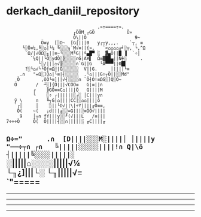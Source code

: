 # derkach_daniil_repository
                                      .»÷====÷».            
                             ┌ÖÖM ┌GÖ            Ö»         
                             Ö\||Ö                  9~      
                 Ö≡y  [░Ω~  [G⌠|||Θ   y┌┬y,,,.    `┬, ≡     
          └░Ö≡¼,╚░⌂|└¼ ╚░░░╖`M√≡||{»,   `<⌂⌂⌂⌂╓╛░┬, └,^Ω    
           `Ω/|√ÖΩ░╖||≡~└░░░M╙G||ª▄█▀ ░  ▓▄Ö||█ ▐  `÷│      
             `¼Q||└Ö░ydÖ░╠░░░░∩G|A¥▌  Ω≡▓██▄||Ñ╪░     .     
                └░/||│⌂√╠░░░░░∩`G||G   └Å▀▀▀||Θ█▌           
           ?░└⌂√└└Öƒ≡Ω░|Ö░░░░░░  V||G.     │|||│└≡          
         .∩   "=Ω░]Ö⌂|└≡|┤░░░░░  .└⌂|||G÷┬Ö||░░Md"          
        Ö        ,ôÖ└≡]||√┤░░░░∩ `Ö┤O!≡ΩG░]Q░Ö~             
       Ö       /  ┴░]{Ö|||√CÖÖ≡   G|≡||∩                    
              ┌    ╠GÖ≡≡C⌂||||Ö   G||||M                    
              └    ░÷ ┌||||||░┌░ │C|||y∩                    
       ÿ \     ∩   ╚┐G|⌂||||CC|░⌂⌂||||ô                     
       `┌│     │    ░||└Ω√||\|÷Y||||╓Ö≡≡,                   
        Ö(    ~(   ¡d|||╓░░=G|||░≡ÖÖ√||||                   
         9    │┬∩ ƒY|||y░░╜(√|||L   /≡|||                   
    7÷÷÷Ö     Ö(  Ö||||┤░░∩│||||░ ╓C||||╓                   
  `Ω÷="      .∩  [D||||░░░M░||||│ │||||y                    
     "──÷┬∩ ┌∩   ╚|||||░░░░░||||!∩ Q|\ô                     
                 ┤|||||╚░░░░|||||░  `                       
                 ░|||||⌂░░░░|||||√¼                         
                 └╖¿]|||└░ └╖|||||√≡                        
                             `"=====          
----------------------------------------------------------------------
----------------------------------------------------------------------
----------------------------------------------------------------------
----------------------------------------------------------------------
----------------------------------------------------------------------
